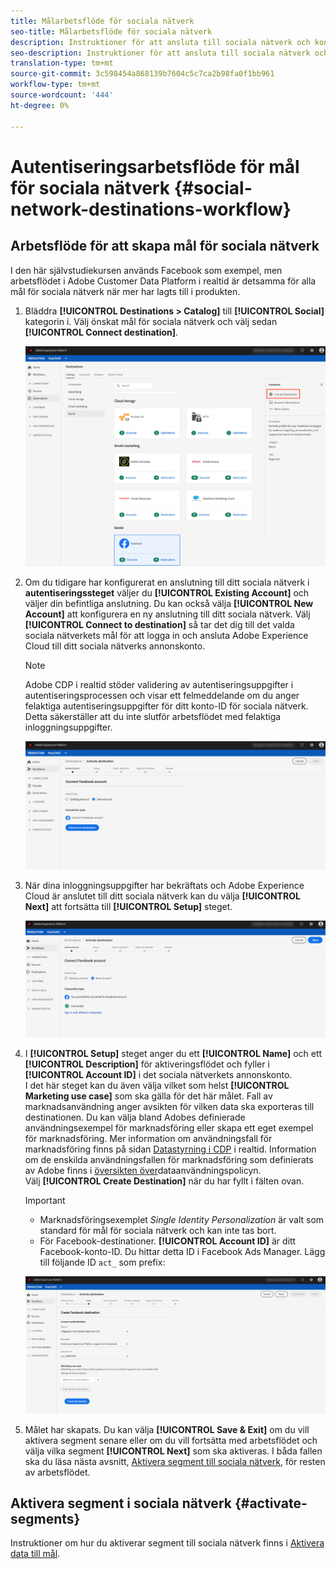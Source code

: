 ```yaml
---
title: Målarbetsflöde för sociala nätverk
seo-title: Målarbetsflöde för sociala nätverk
description: Instruktioner för att ansluta till sociala nätverk och konton
seo-description: Instruktioner för att ansluta till sociala nätverk och konton
translation-type: tm+mt
source-git-commit: 3c598454a868139b7604c5c7ca2b98fa0f1bb961
workflow-type: tm+mt
source-wordcount: '444'
ht-degree: 0%

---
```



# Autentiseringsarbetsflöde för mål för sociala nätverk {#social-network-destinations-workflow}

## Arbetsflöde för att skapa mål för sociala nätverk

I den här självstudiekursen används Facebook som exempel, men arbetsflödet i Adobe Customer Data Platform i realtid är detsamma för alla mål för sociala nätverk när mer har lagts till i produkten.

1. Bläddra **[!UICONTROL Destinations > Catalog]** till **[!UICONTROL Social]** kategorin i. Välj önskat mål för sociala nätverk och välj sedan **[!UICONTROL Connect destination]**.

   ![Anslut till mål för sociala nätverk](/help/rtcdp/destinations/assets/facebook-catalog-view.png)

2. Om du tidigare har konfigurerat en anslutning till ditt sociala nätverk i **autentiseringssteget** väljer du **[!UICONTROL Existing Account]** och väljer din befintliga anslutning. Du kan också välja **[!UICONTROL New Account]** att konfigurera en ny anslutning till ditt sociala nätverk. Välj **[!UICONTROL Connect to destination]** så tar det dig till det valda sociala nätverkets mål för att logga in och ansluta Adobe Experience Cloud till ditt sociala nätverks annonskonto.

   >[!NOTE]
   >
   >Adobe CDP i realtid stöder validering av autentiseringsuppgifter i autentiseringsprocessen och visar ett felmeddelande om du anger felaktiga autentiseringsuppgifter för ditt konto-ID för sociala nätverk. Detta säkerställer att du inte slutför arbetsflödet med felaktiga inloggningsuppgifter.

   ![Anslut till mål för sociala nätverk - autentiseringssteg](/help/rtcdp/destinations/assets/facebook-pre-connect-view.png)

3. När dina inloggningsuppgifter har bekräftats och Adobe Experience Cloud är anslutet till ditt sociala nätverk kan du välja **[!UICONTROL Next]** att fortsätta till **[!UICONTROL Setup]** steget.

   ![Autentiseringsuppgifterna har bekräftats](/help/rtcdp/destinations/assets/facebook-post-connection-view.png)

4. I **[!UICONTROL Setup]** steget anger du ett **[!UICONTROL Name]** och ett **[!UICONTROL Description]** för aktiveringsflödet och fyller i **[!UICONTROL Account ID]** i det sociala nätverkets annonskonto. <br> I det här steget kan du även välja vilket som helst **[!UICONTROL Marketing use case]** som ska gälla för det här målet. Fall av marknadsanvändning anger avsikten för vilken data ska exporteras till destinationen. Du kan välja bland Adobes definierade användningsexempel för marknadsföring eller skapa ett eget exempel för marknadsföring. Mer information om användningsfall för marknadsföring finns på sidan [Datastyrning i CDP](/help/rtcdp/privacy/data-governance-overview.md#destinations) i realtid. Information om de enskilda användningsfallen för marknadsföring som definierats av Adobe finns i [översikten över](/help/data-governance/policies/overview.md#core-actions)dataanvändningspolicyn. <br> Välj **[!UICONTROL Create Destination]** när du har fyllt i fälten ovan.

   >[!IMPORTANT]
   >
   > * Marknadsföringsexemplet *Single Identity Personalization* är valt som standard för mål för sociala nätverk och kan inte tas bort.
   > * För Facebook-destinationer. **[!UICONTROL Account ID]** är ditt Facebook-konto-ID. Du hittar detta ID i Facebook Ads Manager. Lägg till följande ID `act_` som prefix:


   ![Anslut till mål för sociala nätverk - konfigurationssteg](/help/rtcdp/destinations/assets/social-networks-setup-step.png)

5. Målet har skapats. Du kan välja **[!UICONTROL Save & Exit]** om du vill aktivera segment senare eller om du vill fortsätta med arbetsflödet och välja vilka segment **[!UICONTROL Next]** som ska aktiveras. I båda fallen ska du läsa nästa avsnitt, [Aktivera segment till sociala nätverk](#activate-segments), för resten av arbetsflödet.

## Aktivera segment i sociala nätverk {#activate-segments}

Instruktioner om hur du aktiverar segment till sociala nätverk finns i [Aktivera data till mål](/help/rtcdp/destinations/activate-destinations.md).
